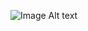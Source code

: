 ![Image Alt text](https://firebasestorage.googleapis.com/v0/b/my-panel-17e33.appspot.com/o/github-img%2FCover.jpg?alt=media&token=d8e83d61-d8fd-48cd-88e0-8623314e8647)

